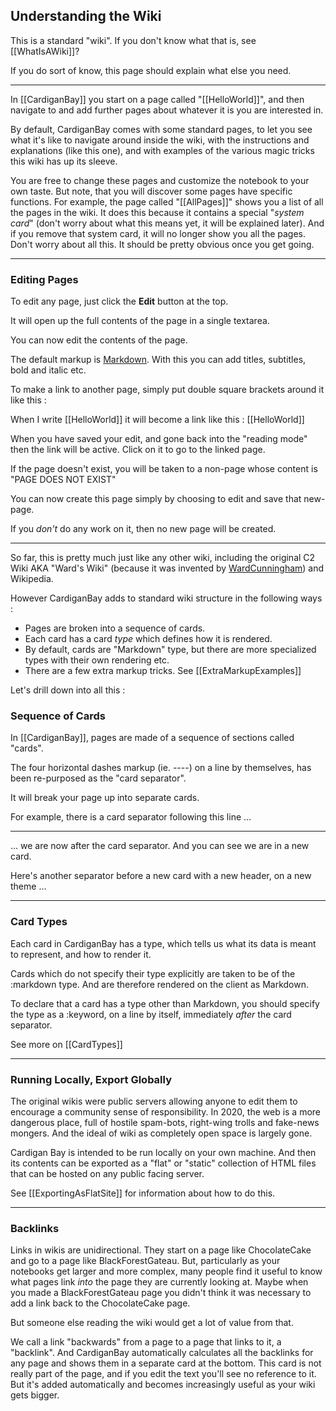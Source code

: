 
## Understanding the Wiki

This is a standard "wiki". If you don't know what that is, see [[WhatIsAWiki]]?

If you do sort of know, this page should explain what else you need. 

----

In [[CardiganBay]] you start on a page called "[[HelloWorld]]", and then navigate to and add further pages about whatever it is you are interested in.

By default, CardiganBay comes with some standard pages, to let you see what it's like to navigate around inside the wiki, with the instructions and explanations (like this one), and with examples of the various magic tricks this wiki has up its sleeve.

You are free to change these pages and customize the notebook to your own taste. But note, that you will discover some pages have specific functions. For example, the page called "[[AllPages]]" shows you a list of all the pages in the wiki. It does this because it contains a special "*system card*" (don't worry about what this means yet, it will be explained later). And if you remove that system card, it will no longer show you all the pages. Don't worry about all this. It should be pretty obvious once you get going. 

----

### Editing Pages 

To edit any page, just click the **Edit** button at the top. 

It will open up the full contents of the page in a single textarea.

You can now edit the contents of the page.

The default markup is [Markdown](https://daringfireball.net/projects/markdown/syntax). With this you can add titles, subtitles, bold and italic etc.

To make a link to another page, simply put double square brackets around it like this :

When I write [<!-- -->[HelloWorld]] it will become a link like this : [[HelloWorld]]

When you have saved your edit, and gone back into the "reading mode" then the link will be active. Click on it to go to the linked page.

If the page doesn't exist, you will be taken to a non-page whose content is "PAGE DOES NOT EXIST"

You can now create this page simply by choosing to edit and save that new-page. 

If you *don't* do any work on it, then no new page will be created. 




----

So far, this is pretty much just like any other wiki, including the original C2 Wiki AKA "Ward's Wiki" (because it was invented by [WardCunningham]()) and Wikipedia.

However CardiganBay adds to standard wiki structure in the following ways :

- Pages are broken into a sequence of cards. 
- Each card has a card *type* which defines how it is rendered. 
- By default, cards are "Markdown" type, but there are more specialized types with their own rendering etc. 
- There are a few extra markup tricks. See [[ExtraMarkupExamples]]

Let's drill down into all this :

### Sequence of Cards

In [[CardiganBay]], pages are made of a sequence of sections called "cards". 

The four horizontal dashes markup (ie. -<!-->-<!-->-<!-->-) on a line by themselves, has been re-purposed as the "card separator".

It will break your page up into separate cards.

For example, there is a card separator following this line ...

----

... we are now after the card separator. And you can see we are in a new card.

Here's another separator before a new card with a new header, on a new theme ...


----

### Card Types

Each card in CardiganBay has a type, which tells us what its data is meant to represent, and how to render it. 

Cards which do not specify their type explicitly are taken to be of the :markdown type. And are therefore rendered on the client as Markdown.


To declare that a card has a type other than Markdown, you should specify the type as a :keyword, on a line by itself, immediately *after* the card separator.

See more on [[CardTypes]]

----

### Running Locally, Export Globally

The original wikis were public servers allowing anyone to edit them to encourage a community sense of responsibility. In 2020, the web is a more dangerous place, full of hostile spam-bots, right-wing trolls and fake-news mongers. And the ideal of wiki as completely open space is largely gone.

Cardigan Bay is intended to be run locally on your own machine. And then its contents can be exported as a "flat" or "static" collection of HTML files that can be hosted on any public facing server. 

See [[ExportingAsFlatSite]] for information about how to do this. 

----

### Backlinks

Links in wikis are unidirectional. They start on a page like ChocolateCake and go to a page like BlackForestGateau. But, particularly as your notebooks get larger and more complex, many people find it useful to know what pages link *into* the page they are currently looking at. Maybe when you made a BlackForestGateau page you didn't think it was necessary to add a link back to the ChocolateCake page. 

But someone else reading the wiki would get a lot of value from that. 

We call a link "backwards" from a page to a page that links to it, a "backlink". And CardiganBay automatically calculates all the backlinks for any page and shows them in a separate card at the bottom. This card is not really part of the page, and if you edit the text you'll see no reference to it. But it's added automatically and becomes increasingly useful as your wiki gets bigger.